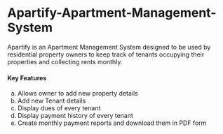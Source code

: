 # Apartify-Apartment-Management-System

<p>Apartify is an Apartment Management System designed to be used by residential property owners to keep track of tenants occupying their properties and collecting rents monthly.</p>

<h4>Key Features</h4>
<ol type="a">
  <li>Allows owner to add new property details</li>
  <li>Add new Tenant details</li>
  <li>Display dues of every tenant</li>
  <li>Display payment history of every tenant</li>
  <li>Create monthly payment reports and download them in PDF form</li>
</ol>
